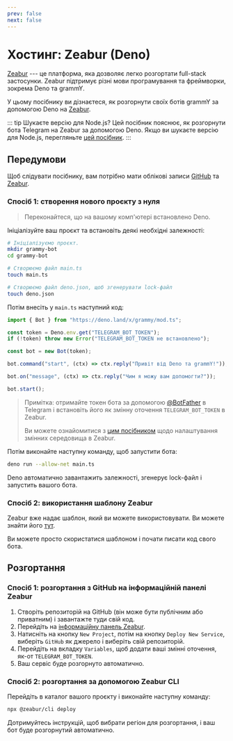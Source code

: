 ```yaml
---
prev: false
next: false
---
```


# Хостинг: Zeabur (Deno)

[Zeabur](https://zeabur.com) --- це платформа, яка дозволяє легко розгортати full-stack застосунки.
Zeabur підтримує різні мови програмування та фреймворки, зокрема Deno та grammY.

У цьому посібнику ви дізнаєтеся, як розгорнути своїх ботів grammY за допомогою Deno на [Zeabur](https://zeabur.com).

::: tip Шукаєте версію для Node.js?
Цей посібник пояснює, як розгорнути бота Telegram на Zeabur за допомогою Deno.
Якщо ви шукаєте версію для Node.js, перегляньте [цей посібник](./zeabur-nodejs).
:::

## Передумови

Щоб слідувати посібнику, вам потрібно мати облікові записи [GitHub](https://github.com) та [Zeabur](https://zeabur.com).

### Спосіб 1: створення нового проєкту з нуля

> Переконайтеся, що на вашому комп'ютері встановлено Deno.

Ініціалізуйте ваш проєкт та встановіть деякі необхідні залежності:

```sh
# Ініціалізуємо проєкт.
mkdir grammy-bot
cd grammy-bot

# Створюємо файл main.ts
touch main.ts

# Створюємо файл deno.json, щоб згенерувати lock-файл
touch deno.json
```

Потім внесіть у `main.ts` наступний код:

```ts
import { Bot } from "https://deno.land/x/grammy/mod.ts";

const token = Deno.env.get("TELEGRAM_BOT_TOKEN");
if (!token) throw new Error("TELEGRAM_BOT_TOKEN не встановлено");

const bot = new Bot(token);

bot.command("start", (ctx) => ctx.reply("Привіт від Deno та grammY!"));

bot.on("message", (ctx) => ctx.reply("Чим я можу вам допомогти?"));

bot.start();
```

> Примітка: отримайте токен бота за допомогою [@BotFather](https://t.me/BotFather) в Telegram і встановіть його як змінну оточення `TELEGRAM_BOT_TOKEN` в Zeabur.
>
> Ви можете ознайомитися з [цим посібником](https://zeabur.com/docs/deploy/variables) щодо налаштування змінних середовища в Zeabur.

Потім виконайте наступну команду, щоб запустити бота:

```sh
deno run --allow-net main.ts
```

Deno автоматично завантажить залежності, згенерує lock-файл і запустить вашого бота.

### Спосіб 2: використання шаблону Zeabur

Zeabur вже надає шаблон, який ви можете використовувати.
Ви можете знайти його [тут](https://github.com/zeabur/deno-telegram-bot-starter).

Ви можете просто скористатися шаблоном і почати писати код свого бота.

## Розгортання

### Спосіб 1: розгортання з GitHub на інформаційній панелі Zeabur

1. Створіть репозиторій на GitHub (він може бути публічним або приватним) і завантажте туди свій код.
2. Перейдіть на [інформаційну панель Zeabur](https://dash.zeabur.com).
3. Натисніть на кнопку `New Project`, потім на кнопку `Deploy New Service`, виберіть `GitHub` як джерело і виберіть свій репозиторій.
4. Перейдіть на вкладку `Variables`, щоб додати ваші змінні оточення, як-от `TELEGRAM_BOT_TOKEN`.
5. Ваш сервіс буде розгорнуто автоматично.

### Спосіб 2: розгортання за допомогою Zeabur CLI

Перейдіть в каталог вашого проєкту і виконайте наступну команду:

```sh
npx @zeabur/cli deploy
```

Дотримуйтесь інструкцій, щоб вибрати регіон для розгортання, і ваш бот буде розгорнутий автоматично.
